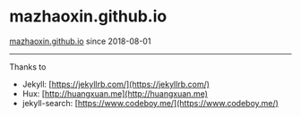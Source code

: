 # mazhaoxin.github.io

[mazhaoxin.github.io](http://mazhaoxin.github.io) since 2018-08-01

-----------------

Thanks to

- Jekyll: [https://jekyllrb.com/](https://jekyllrb.com/)
- Hux: [http://huangxuan.me](http://huangxuan.me)
- jekyll-search: [https://www.codeboy.me/](https://www.codeboy.me/)

